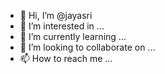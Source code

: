 - 👋 Hi, I’m @jayasri
- 👀 I’m interested in ...
- 🌱 I’m currently learning ...
- 💞️ I’m looking to collaborate on ...
- 📫 How to reach me ...

<!---
jagapanner/jagapanner is a ✨ special ✨ repository because its `README.md` (this file) appears on your GitHub profile.
You can click the Preview link to take a look at your changes.
--->
